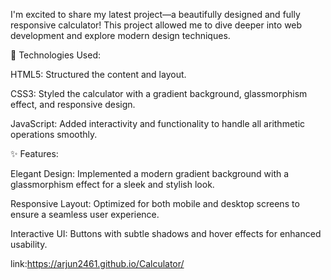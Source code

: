 I'm excited to share my latest project—a beautifully designed and fully responsive calculator! This project allowed me to dive deeper into web development and explore modern design techniques.

🔹 Technologies Used:

HTML5: Structured the content and layout.

CSS3: Styled the calculator with a gradient background, glassmorphism effect, and responsive design.

JavaScript: Added interactivity and functionality to handle all arithmetic operations smoothly.

✨ Features:

Elegant Design: Implemented a modern gradient background with a glassmorphism effect for a sleek and stylish look.

Responsive Layout: Optimized for both mobile and desktop screens to ensure a seamless user experience.

Interactive UI: Buttons with subtle shadows and hover effects for enhanced usability.


link:https://arjun2461.github.io/Calculator/
